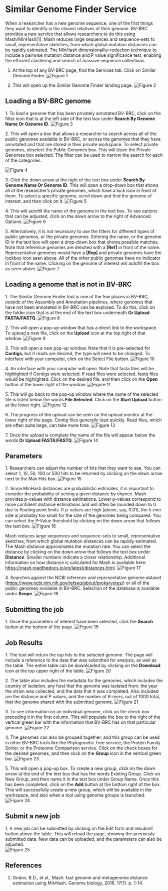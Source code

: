 # Similar Genome Finder Service

When a researcher has a new genome sequence, one of the first things they want to identify is the closest relatives of their genome. BV-BRC provides a new service that allows researchers to do this using Mash/MinHash[1]. Mash reduces large sequences and sequence-sets to small, representative sketches, from which global mutation distances can be rapidly estimated. The MinHash dimensionality-reduction technique to include a pairwise mutation distance and P value significance test, enabling the efficient clustering and search of massive sequence collections.

1.	At the top of any BV-BRC page, find the Services tab. Click on Similar Genome Finder. 
![Figure 1](./images/Picture1.png "Figure 1") 

2.	This will open up the Similar Genome Finder landing page.
![Figure 2](./images/Picture2.png "Figure 2") 

## Loading a BV-BRC genome 

1\.	To load a genome that has been privately annotated BV-BRC, click on the filter icon that is at the left side of the text box under **Search By Genome Name Or Genome ID**.
![Figure 3](./images/Picture3.png "Figure 3") 

2\.	This will open a box that allows a researcher to search across all of the public genomes available in BV-BRC, or across the genomes that they have annotated and that are stored in their private workspace. To select private genomes, deselect the Public Genomes box. This will leave the Private Genomes box selected. The filter can be used to narrow the search for each of the categories.

![Figure 4](./images/Picture4.png "Figure 4") 

3\.	Click the down arrow at the right of the text box under **Search By Genome Name Or Genome ID**. This will open a drop-down box that shows all of the researcher’s private genomes, which have a lock icon in front of them.  To select a specific genome, scroll down and find the genome of interest, and then click on it.
![Figure 5](./images/Picture5.png "Figure 5")

4\.	This will autofill the name of the genome in the text box. To see options that can be adjusted, click on the down arrow to the right of Advanced Options.
![Figure 6](./images/Picture6.png "Figure 6") 

5\.	Alternatively, it is not necessary to use the filters for different types of public genomes, or the private genomes.  Entering the name, or the genome ID in the text box will open a drop-down box that shows possible matches.  Note that reference genomes are denoted with a **[Ref]** in front of the name.  Representative genomes would have a **[Rep]** and private genomes have the lockbox icon seen above.  All of the other public genomes have no indicator in front of the name.  Clicking on the genome of interest will autofill the box as seen above.
![Figure 7](./images/Picture7.png "Figure 7") 

## Loading a genome that is not in BV-BRC

1\.	The Similar Genome Finder tool is one of the few places in BV-BRC, outside of the Assembly and Annotation pipelines, where genomes that have not been annotated in BV-BRC can be explored. To do this, click on the folder icon that is at the end of the text box underneath **Or Upload FASTA/FASTQ**. 
![Figure 8](./images/Picture8.png "Figure 8") 

2\.	This will open a pop-up window that has a direct link to the workspace.  To upload a new file, click on the **Upload** icon at the top right of that window.
![Figure 9](./images/Picture9.png "Figure 9") 

3\.	This will open a new pop-up window.  Note that it is pre-selected for **Contigs**, but if reads are desired, the type will need to be changed.  To interface with your computer, click on the Select File button.
![Figure 10](./images/Picture10.png "Figure 10") 

4\.	An interface with your computer will open.  Note that fasta files will be highlighted if Contigs were selected.   If read files were selected, fastq files would be highlighted.  Click on the desired file, and then click on the **Open** button at the lower right of the window.
![Figure 11](./images/Picture11.png "Figure 11") 

5\.	This will go back to the pop-up window where the name of the selected file is listed below the words **File Selected**.  Click on the **Start Upload** button at the lower right.
![Figure 12](./images/Picture12.png "Figure 12") 

6\.	The progress of the upload can be seen on the upload monitor at the lower right of the page.  Contig files generally load quickly.  Read files, which are often quite large, can take more time.
![Figure 13](./images/Picture13.png "Figure 13") 

7\.	Once the upload is complete the name of the file will appear below the words **Or Upload FASTA/FASTQ**.
![Figure 14](./images/Picture14.png "Figure 14") 

## Parameters

1\.	Researchers can adjust the number of hits that they want to see.  You can select 1, 10, 50, 100 or 500 hits to be returned by clicking on the down arrow next to the Max Hits box.
![Figure 15](./images/Picture15.png "Figure 15")

2\.	Since MinHash distances are probabilistic estimates, it is important to consider the probability of seeing a given distance by chance.  Mash provides p-values with distance estimations. Lower p-values correspond to more confident distance estimations and will often be rounded down to 0 due to floating point limits. If p-values are high (above, say, 0.01), the 𝑘-mer size is probably too small for the size of the genomes being compared.  You can select the P-Value threshold by clicking on the down arrow that follows the text box.
![Figure 16](./images/Picture16.png "Figure 16") 

Mash reduces large sequences and sequence-sets to small, representative sketches, from which global mutation distances can be rapidly estimated. The Mash distance approximates the mutation rate.  You can select the distance by clicking on the down arrow that follows the text box under **Distance**. Smaller numbers indicate a closer relationship. Additional information on how distance is calculated for Mash is available here: https://mash.readthedocs.io/en/latest/distances.html.
![Figure 17](./images/Picture17.png "Figure 17") 

4\.	Searches against the NCBI reference and representative genome dataset (https://www.ncbi.nlm.nih.gov/refseq/about/prokaryotes/) or all of the public genomes available in BV-BRC.  Selection of the database is available under **Scope**.
![Figure 18](./images/Picture18.png "Figure 18") 

## Submitting the job

1\.	Once the parameters of interest have been selected, click the **Search** button at the bottom of the page.
![Figure 19](./images/Picture19.png "Figure 19") 

## Job Results

1\.	The tool will return the top hits to the selected genome.  The page will include a reference to the data that was submitted for analysis, as well as the table.  The entire table can be downloaded by clicking on the **Download** icon at the top upper right of the table.
![Figure 20](./images/Picture20.png "Figure 20") 

2\.	The table also includes the metadata for the genomes, which includes the country of isolation, any host that the genome was isolated from, the year the strain was collected, and the data that it was completed.  Also included are the distance and P values, and the number of K-mers, out of 1000 total, that the genome shared with the submitted genome.
![Figure 21](./images/Picture21.png "Figure 21") 

3\.	To see information on an individual genome, click on the check box preceding it in the first column.  This will populate the box to the right of the vertical green bar with the information that BV-BRC has on that particular genome.
![Figure 22](./images/Picture22.png "Figure 22") 

4\.	The genomes can also be grouped together, and this group can be used in other BV-BRC tools like the Phylogenetic Tree service, the Protein Family Sorter, or the Proteome Comparison service.  Click on the check boxes for the desired genomes, and then click on the **Group** icon in the vertical green bar.
![Figure 23](./images/Picture23.png "Figure 23") 

5\.	This will open a pop-up box.  To create a new group, click on the down arrow at the end of the text box that has the words Existing Group.  Click on New Group, and then name it in the text box under Group Name.  Once this has been completed, click on the **Add** button at the bottom right of the box. This will successfully create a new group, which will be available in the workspace, and also when a tool using genome groups is launched.
![Figure 24](./images/Picture24.png "Figure 24") 

## Submit a new job

1\.	A new job can be submitted by clicking on the Edit form and resubmit button above the table.  This will reload the page, showing the previously submitted data. New data can be uploaded, and the parameters can also be adjusted.  
![Figure 25](./images/Picture25.png "Figure 25") 

## References

1.	Ondov, B.D., et al., Mash: fast genome and metagenome distance estimation using MinHash. Genome biology, 2016. 17(1): p. 1-14.

